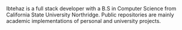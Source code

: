 Ibtehaz is a full stack developer with a B.S in Computer Science from California State University Northridge. Public repositories are mainly academic implementations of personal and university projects. 

